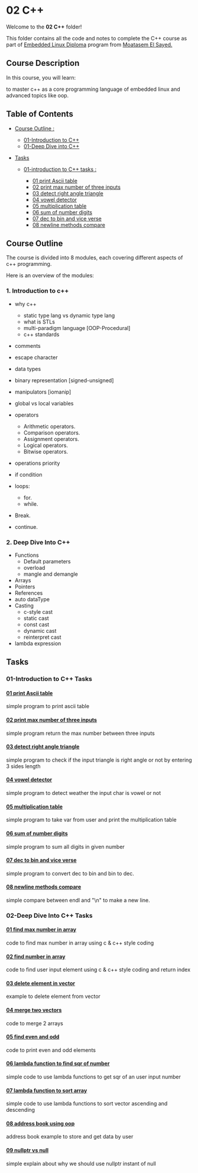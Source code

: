 # 02 C++

Welcome to the **02 C++** folder!

This folder contains all the code and notes to complete the C++ course as part of [Embedded Linux Diploma](https://github.com/darkstar0x714/Embedded-Linux-Course) program from [Moatasem El Sayed.](https://eg.linkedin.com/in/moatasem-el-sayed)

## Course Description

In this course, you will learn:

to master c++ as a core programming language of embedded linux and advanced topics like oop.

## Table of Contents

- [Course Outline :](#course-outline)
  
  - [01-Introduction to C++](#1-introduction-to-c)
  - [01-Deep Dive into C++](#2-deep-dive-into-c)
  
- [Tasks](#tasks)

  - [01-introduction to C++ tasks :](#01-introduction-to-c-tasks)

    - [01 print Ascii table](#01-print-ascii-table)
    - [02 print max number of three inputs](#02-print-max-number-of-three-inputs)
    - [03 detect right angle triangle](#03-detect-right-angle-triangle)
    - [04 vowel detector](#04-vowel-detector)
    - [05 multiplication table](#05-multiplication-table)
    - [06 sum of number digits](#06-sum-of-number-digits)
    - [07 dec to bin and vice verse](#07-dec-to-bin-and-vice-verse)
    - [08 newline methods compare](#08-newline-methods-compare)
  
## Course Outline

The course is divided into 8 modules, each covering different aspects of c++ programming.

Here is an overview of the modules:

### 1. Introduction to c++

- why c++
  - static type lang vs dynamic type lang
  - what is STLs
  - multi-paradigm language [OOP-Procedural]
  - c++ standards

- comments
- escape character
- data types
- binary representation [signed-unsigned]
- manipulators [iomanip]
- global vs local variables
- operators
  - Arithmetic operators.
  - Comparison operators.
  - Assignment operators.
  - Logical operators.
  - Bitwise operators.
- operations priority
- if condition
- loops:
  - for.
  - while.
- Break.
- continue.

### 2. Deep Dive Into C++

- Functions
  - Default parameters
  - overload
  - mangle and demangle
- Arrays
- Pointers
- References
- auto dataType
- Casting
  - c-style cast
  - static cast
  - const cast
  - dynamic cast
  - reinterpret cast
- lambda expression

## Tasks

### 01-Introduction to C++ Tasks

#### [01 print Ascii table](01-introduction_to_c++/01-createAsciiTable.cpp)

simple program to print ascii table

#### [02 print max number of three inputs](01-introduction_to_c++/02-maxNumBetweenThreeNums.cpp)

simple program return the max number between three inputs

#### [03 detect right angle triangle](01-introduction_to_c++/03-rightAngleTriangle.cpp)

simple program to check if the input triangle is right angle or not by entering 3 sides length

#### [04 vowel detector](01-introduction_to_c++/04-vowelDetector.cpp)

simple program to detect weather the input char is vowel or not

#### [05 multiplication table](01-introduction_to_c++/05-multiplicationTable.cpp)

simple program to take var from user and print the multiplication table

#### [06 sum of number digits](01-introduction_to_c++/06-summitionOfNumber.cpp)

simple program to sum all digits in given number

#### [07 dec to bin and vice verse](01-introduction_to_c++/07-decToBinAndViceVerce.cpp)

simple program to convert dec to bin and bin to dec.

#### [08 newline methods compare](01-introduction_to_c++/08-endl%20vs%20\n.md)

simple compare between endl and "\n" to make a new line.

### 02-Deep Dive Into C++ Tasks

#### [01 find max number in array](02-derived_in_c++/01-findMaxNumberInArray.cpp)

code to find max number in array using c & c++ style coding

#### [02 find number in array](02-derived_in_c++/02-searchNumberInArray.cpp)

code to find user input element using c & c++ style coding and return index

#### [03 delete element in vector](02-derived_in_c++/03-deleteElement.cpp)

example to delete element from vector

#### [04 merge two vectors](02-derived_in_c++/04-mergeTwoArray.cpp)

code to merge 2 arrays

#### [05 find even and odd](02-derived_in_c++/05-findEvenOddElement.cpp)

code to print even and odd elements

#### [06 lambda function to find sqr of number](02-derived_in_c++/06-lambdaFunctionsForSqr.cpp)

simple code to use lambda functions to get sqr of an user input number

#### [07 lambda function to sort array](02-derived_in_c++/07-lambdaFunctionToSortUsingLambdaFunctions.cpp)

simple code to use lambda functions to sort vector ascending and descending

#### [08 address book using oop](02-derived_in_c++/08-addressBookUsingOOP.cpp)

address book example to store and get data by user

#### [09 nullptr vs null](02-derived_in_c++/09-whyWeUseNullptr.md)

simple explain about why we should use nullptr instant of null